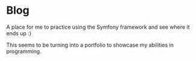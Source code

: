 # Blog
A place for me to practice using the Symfony framework and see where it ends up :)

This seems to be turning into a portfolio to showcase my abilities in programming.
